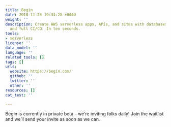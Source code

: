 ```yaml
---
title: Begin
date: 2018-11-28 19:34:28 +0000
weight: ''
description: Create AWS serverless apps, APIs, and sites with databases, sessions,
  and full CI/CD. In ten seconds.
tools:
- serverless
license: ''
data_model: ''
language: ''
related_tools: []
tags: []
urls:
  website: https://begin.com/
  github: ''
  twitter: ''
  other: ''
resources: []
cat_test: ''

---
```

Begin is currently in private beta – we’re inviting folks daily! Join the waitlist and we’ll send your invite as soon as we can.